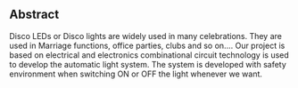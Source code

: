 ## Abstract

Disco LEDs or Disco lights are widely used in many celebrations. They are used in Marriage functions, office parties, clubs and so on.... Our project is  based on electrical and electronics combinational circuit technology is used to develop the automatic light system.  The system is developed with safety environment when switching ON or OFF the light whenever we want.
